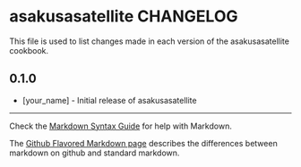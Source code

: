 asakusasatellite CHANGELOG
==========================

This file is used to list changes made in each version of the asakusasatellite cookbook.

0.1.0
-----
- [your_name] - Initial release of asakusasatellite

- - -
Check the [Markdown Syntax Guide](http://daringfireball.net/projects/markdown/syntax) for help with Markdown.

The [Github Flavored Markdown page](http://github.github.com/github-flavored-markdown/) describes the differences between markdown on github and standard markdown.
